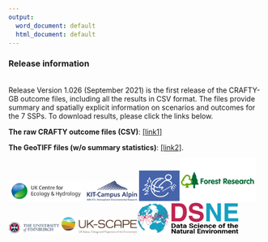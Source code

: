 ```yaml
---
output:
  word_document: default
  html_document: default
---
```

### Release information
<br/>
Release Version 1.026 (September 2021) is the first release of the CRAFTY-GB outcome files, including all the results in CSV format. The files provide summary and spatially explicit information on scenarios and outcomes for the 7 SSPs. To download results, please click the links below.
<br/>

**The raw CRAFTY outcome files (CSV)**: [[link1]](https://www.dropbox.com/s/dioczww6m1mxz41/CRAFTY_GB_OUTPUT_V1.026_28Sep2021.zip?dl=1)

**The GeoTIFF files (w/o summary statistics)**: [[link2]](https://www.dropbox.com/s/ozkpg8vy79m65s7/CRAFTY_GB_output_GeoTiff_final_v1.026_28Sep2021.zip?dl=1/).



<img src="Images/UKCEH-Logo_Long_Positive_RGB.jpg" width="150"/> <img src="Images/logo_campusalpin_en_rgb.jpg" width="100"/> <img src="Images/Land-Change-Earth-Logo___for-big-use__digital__negativ-blue.png" width="80"/><img src="Images/forest-research-logo.png" width="150"/> <img src="Images/University-of-Edinburgh-logo.png" width="100"/>
<img src="Images/UK_SCAPE_Logo_Positive_WithStrap.png" width="150"/><img src="Images/DSNE logo landscape.png" width="200"/>
 